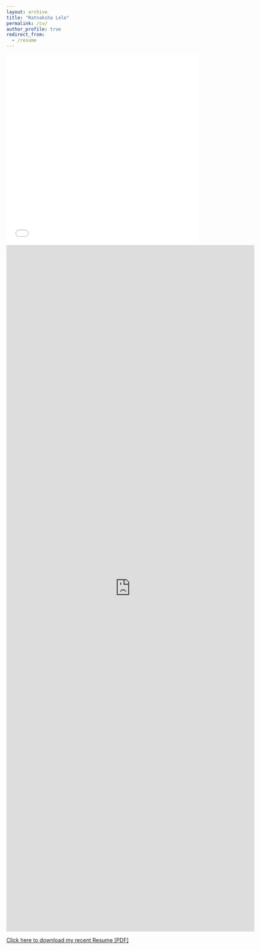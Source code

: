 ```yaml
---
layout: archive
title: "Ratnaksha Lele"
permalink: /cv/
author_profile: true
redirect_from:
  - /resume
---
```


<iframe src="/files/rlele_cv.pdf" width="100%" height="500" frameborder="no" border="0" marginwidth="0" marginheight="0"></iframe>
<embed src="http://ratnaksha.github.io/files/rlele_cv.pdf" width="650" height="1800" type='application/pdf'>

[Click here to download my recent Resume [PDF]](http://ratnaksha.github.io/files/rlele_cv.pdf)
<!-- <embed src="http://ratnaksha.github.io/files/rlele_cv.pdf" width="650" height="1800" type='application/pdf'> -->
